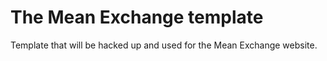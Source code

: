 # The Mean Exchange template

Template that will be hacked up and used for the Mean Exchange website.

